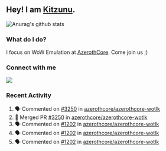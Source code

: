 ## Hey! I am [Kitzunu](https://Github.com/Kitzunu).

![Anurag's github stats](https://github-readme-stats.kitzunu.vercel.app/api?username=Kitzunu&show_icons=true)

### What do I do?

I focus on WoW Emulation at [AzerothCore](https://Github.com/AzerothCore). Come join us ;)

### Connect with me
[![](https://img.shields.io/badge/AzerothCore%20Discord-Connect%20with%20me!-green)](https://discord.com/invite/gkt4y2x)

### Recent Activity

<!--START_SECTION:activity-->
1. 🗣 Commented on [#3250](https://github.com//azerothcore/azerothcore-wotlk/issues/3250) in [azerothcore/azerothcore-wotlk](https://github.com//azerothcore/azerothcore-wotlk)
2. 🎉 Merged PR [#3250](https://github.com//azerothcore/azerothcore-wotlk/pull/3250) in [azerothcore/azerothcore-wotlk](https://github.com//azerothcore/azerothcore-wotlk)
3. 🗣 Commented on [#1202](https://github.com//azerothcore/azerothcore-wotlk/issues/1202) in [azerothcore/azerothcore-wotlk](https://github.com//azerothcore/azerothcore-wotlk)
4. 🗣 Commented on [#1202](https://github.com//azerothcore/azerothcore-wotlk/issues/1202) in [azerothcore/azerothcore-wotlk](https://github.com//azerothcore/azerothcore-wotlk)
5. 🗣 Commented on [#1202](https://github.com//azerothcore/azerothcore-wotlk/issues/1202) in [azerothcore/azerothcore-wotlk](https://github.com//azerothcore/azerothcore-wotlk)
<!--END_SECTION:activity-->
